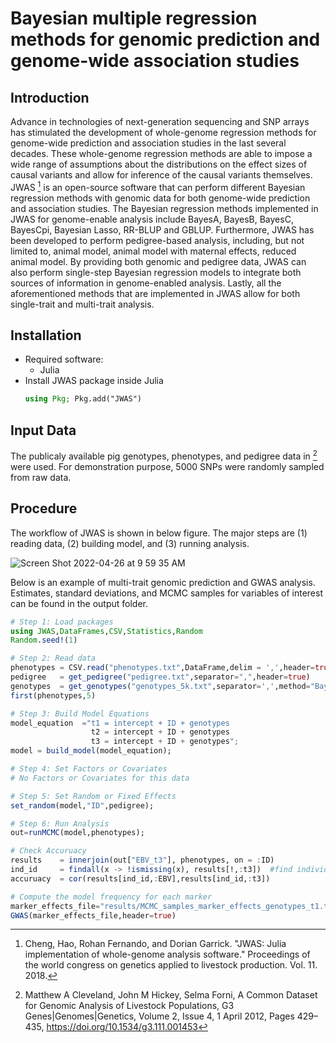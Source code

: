 # Bayesian multiple regression methods for genomic prediction and genome-wide association studies


## Introduction

Advance in technologies of next-generation sequencing and SNP arrays has stimulated the development of whole-genome regression methods for genome-wide prediction and association studies in the last several decades. These whole-genome regression methods are able to impose a wide range of assumptions about the distributions on the effect sizes of causal variants and allow for inference of the causal variants themselves. JWAS [^fn2] is an open-source software that can perform different Bayesian regression methods with genomic data for both genome-wide prediction and association studies. The Bayesian regression methods implemented in JWAS for genome-enable analysis include BayesA, BayesB, BayesC, BayesCpi, Bayesian Lasso, RR-BLUP and GBLUP. Furthermore, JWAS has been developed to perform pedigree-based analysis, including, but not limited to, animal model, animal model with maternal effects, reduced animal model. By providing both genomic and pedigree data, JWAS can also perform single-step Bayesian regression models to integrate both sources of information in genome-enabled analysis. Lastly, all the aforementioned methods that are implemented in JWAS allow for both single-trait and multi-trait analysis.   


## Installation
* Required software:
    * Julia  
* Install JWAS package inside Julia
    ```julia
    using Pkg; Pkg.add("JWAS")
    ```
## Input Data
The publicaly available pig genotypes, phenotypes, and pedigree data in [^fn1] were used. For demonstration purpose, 5000 SNPs were randomly sampled from raw data.


## Procedure
The workflow of JWAS is shown in below figure. The major steps are (1) reading data, (2) building model, and (3) running analysis.

![Screen Shot 2022-04-26 at 9 59 35 AM](https://user-images.githubusercontent.com/18593116/165353767-65da93ba-2b24-4b79-82d4-007f34637b8d.png)



Below is an example of multi-trait genomic prediction and GWAS analysis. Estimates, standard deviations, and MCMC samples for variables of interest can be found in the output folder.

```julia 
# Step 1: Load packages
using JWAS,DataFrames,CSV,Statistics,Random
Random.seed!(1)

# Step 2: Read data
phenotypes = CSV.read("phenotypes.txt",DataFrame,delim = ',',header=true,missingstrings=["."])
pedigree   = get_pedigree("pedigree.txt",separator=",",header=true)
genotypes  = get_genotypes("genotypes_5k.txt",separator=',',method="BayesC")
first(phenotypes,5)

# Step 3: Build Model Equations
model_equation  ="t1 = intercept + ID + genotypes
                  t2 = intercept + ID + genotypes
                  t3 = intercept + ID + genotypes";
model = build_model(model_equation);

# Step 4: Set Factors or Covariates
# No Factors or Covariates for this data

# Step 5: Set Random or Fixed Effects
set_random(model,"ID",pedigree);

# Step 6: Run Analysis
out=runMCMC(model,phenotypes);

# Check Accuruacy
results    = innerjoin(out["EBV_t3"], phenotypes, on = :ID)
ind_id     = findall(x -> !ismissing(x), results[!,:t3])  #find individuals with phenotypes
accuruacy  = cor(results[ind_id,:EBV],results[ind_id,:t3])

# Compute the model frequency for each marker
marker_effects_file="results/MCMC_samples_marker_effects_genotypes_t1.txt"
GWAS(marker_effects_file,header=true)

```



[^fn1]: Matthew A Cleveland, John M Hickey, Selma Forni, A Common Dataset for Genomic Analysis of Livestock Populations, G3 Genes|Genomes|Genetics, Volume 2, Issue 4, 1 April 2012, Pages 429–435, https://doi.org/10.1534/g3.111.001453
[^fn2]: Cheng, Hao, Rohan Fernando, and Dorian Garrick. "JWAS: Julia implementation of whole-genome analysis software." Proceedings of the world congress on genetics applied to livestock production. Vol. 11. 2018.
